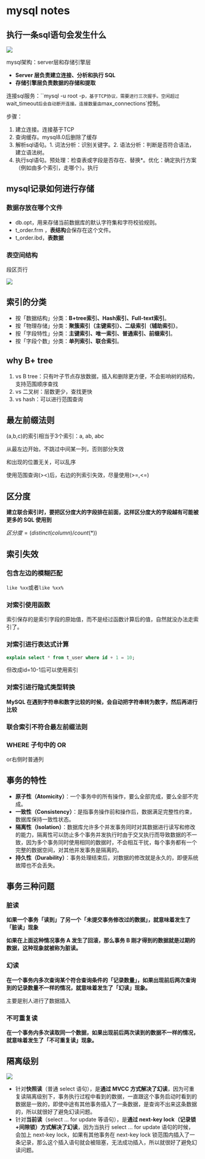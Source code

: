 # mysql notes

## 执行一条sql语句会发生什么

![](./imgs/mysql查询流程.webp)

mysql架构：server层和存储引擎层

* **Server 层负责建立连接、分析和执行 SQL**
* **存储引擎层负责数据的存储和提取**

连接sql服务：``mysql -u root -p`，基于TCP协议，需要进行三次握手。空闲超过`wait_timeout`后会自动断开连接。连接数量由`max_connections`控制。

步骤：

1. 建立连接。连接基于TCP
2. 查询缓存。mysql8.0后删除了缓存
3. 解析sql语句。1. 词法分析：识别关键字。2. 语法分析：判断是否符合语法，建立语法树。
4. 执行sql语句。预处理：检查表或字段是否存在、替换*。优化：确定执行方案（例如由多个索引，走哪个）。执行

## mysql记录如何进行存储

### 数据存放在哪个文件

* db.opt，用来存储当前数据库的默认字符集和字符校验规则。
* t_order.frm ，**表结构**会保存在这个文件。
* t_order.ibd，**表数据**

### 表空间结构

段区页行

![](./imgs/表空间结构.drawio.webp)

## 索引的分类

- 按「数据结构」分类：**B+tree索引、Hash索引、Full-text索引**。
- 按「物理存储」分类：**聚簇索引（主键索引）、二级索引（辅助索引）**。
- 按「字段特性」分类：**主键索引、唯一索引、普通索引、前缀索引**。
- 按「字段个数」分类：**单列索引、联合索引**。

## why B+ tree

1. vs B tree：只有叶子节点存放数据，插入和删除更方便，不会影响树的结构，支持范围顺序查找
2. vs 二叉树：层数更少，查找更快
3. vs hash：可以进行范围查询

## 最左前缀法则

(a,b,c)的索引相当于3个索引：a, ab, abc

从最左边开始，不跳过中间某一列，否则部分失效

和出现的位置无关，可以乱序

使用范围查询(><)后，右边的列索引失效，尽量使用(>=,<=)

## 区分度

**建立联合索引时，要把区分度大的字段排在前面，这样区分度大的字段越有可能被更多的 SQL 使用到**

$区分度=(distinct(column)/count(*))$

## 索引失效

### 包含左边的模糊匹配

`like %xx`或者`like %xx%`

### 对索引使用函数

索引保存的是索引字段的原始值，而不是经过函数计算后的值，自然就没办法走索引了。

### 对索引进行表达式计算

```sql
explain select * from t_user where id + 1 = 10;
```

但改成id=10-1后可以使用索引

### 对索引进行隐式类型转换

**MySQL 在遇到字符串和数字比较的时候，会自动把字符串转为数字，然后再进行比较**

### 联合索引不符合最左前缀法则

### WHERE 子句中的 OR

or右侧时普通列

## 事务的特性

- **原子性（Atomicity）**：一个事务中的所有操作，要么全部完成，要么全部不完成。
- **一致性（Consistency）**：是指事务操作前和操作后，数据满足完整性约束，数据库保持一致性状态。
- **隔离性（Isolation）**：数据库允许多个并发事务同时对其数据进行读写和修改的能力，隔离性可以防止多个事务并发执行时由于交叉执行而导致数据的不一致，因为多个事务同时使用相同的数据时，不会相互干扰，每个事务都有一个完整的数据空间，对其他并发事务是隔离的。
- **持久性（Durability）**：事务处理结束后，对数据的修改就是永久的，即便系统故障也不会丢失。

## 事务三种问题

### 脏读

**如果一个事务「读到」了另一个「未提交事务修改过的数据」，就意味着发生了「脏读」现象**

**如果在上面这种情况事务 A 发生了回滚，那么事务 B 刚才得到的数据就是过期的数据，这种现象就被称为脏读。**

### 幻读

**在一个事务内多次查询某个符合查询条件的「记录数量」，如果出现前后两次查询到的记录数量不一样的情况，就意味着发生了「幻读」现象。**

主要是别人进行了数据插入

### 不可重复读

**在一个事务内多次读取同一个数据，如果出现前后两次读到的数据不一样的情况，就意味着发生了「不可重复读」现象。**

## 隔离级别

![](./imgs/隔离级别.webp)

- 针对**快照读**（普通 select 语句），是**通过 MVCC 方式解决了幻读**，因为可重复读隔离级别下，事务执行过程中看到的数据，一直跟这个事务启动时看到的数据是一致的，即使中途有其他事务插入了一条数据，是查询不出来这条数据的，所以就很好了避免幻读问题。
- 针对**当前读**（select ... for update 等语句），是**通过 next-key lock（记录锁+间隙锁）方式解决了幻读**，因为当执行 select ... for update 语句的时候，会加上 next-key lock，如果有其他事务在 next-key lock 锁范围内插入了一条记录，那么这个插入语句就会被阻塞，无法成功插入，所以就很好了避免幻读问题。
